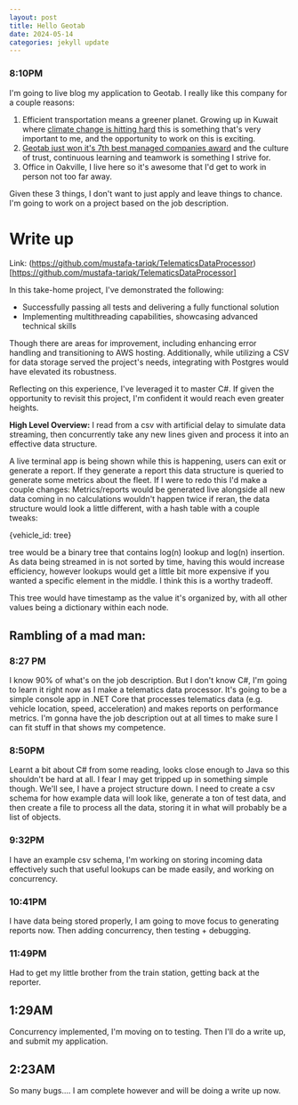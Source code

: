 ```yaml
---
layout: post
title: Hello Geotab
date: 2024-05-14
categories: jekyll update
---
```

### 8:10PM
I'm going to live blog my application to Geotab. I really like this company for a couple reasons: 
1. Efficient transportation means a greener planet. Growing up in Kuwait where [climate change is hitting hard](https://youtu.be/UbYCEjbWBFs) this is something that's very important to me, and the opportunity to work on this is exciting.
2. [Geotab just won it's 7th best managed companies award](https://www.geotab.com/press-release/2024-canada-best-managed-companies/) and the culture of trust, continuous learning and teamwork is something I strive for.
3. Office in Oakville, I live here so it's awesome that I'd get to work in person not too far away.

Given these 3 things, I don't want to just apply and leave things to chance. I'm going to work on a project based on the job description.
# Write up
Link: (https://github.com/mustafa-tariqk/TelematicsDataProcessor)[https://github.com/mustafa-tariqk/TelematicsDataProcessor]

In this take-home project, I've demonstrated the following:
- Successfully passing all tests and delivering a fully functional solution
- Implementing multithreading capabilities, showcasing advanced technical skills

Though there are areas for improvement, including enhancing error handling and transitioning to AWS hosting. Additionally, while utilizing a CSV for data storage served the project's needs, integrating with Postgres would have elevated its robustness.

Reflecting on this experience, I've leveraged it to master C#. If given the opportunity to revisit this project, I'm confident it would reach even greater heights.

**High Level Overview:**
I read from a csv with artificial delay to simulate data streaming, then concurrently take any new lines given and process it into an effective data structure.

A live terminal app is being shown while this is happening, users can exit or generate a report. If they generate a report this data structure is queried to generate some metrics about the fleet. If I were to redo this I'd make a couple changes: Metrics/reports would be generated live alongside all new data coming in no calculations wouldn't happen twice if reran, the data structure would look a little different, with a hash table with a couple tweaks:

{vehicle_id: tree}

tree would be a binary tree that contains log(n) lookup and log(n) insertion. As data being streamed in is not sorted by time, having this would increase efficiency, however lookups would get a little bit more expensive if you wanted a specific element in the middle. I think this is a worthy tradeoff.

This tree would have timestamp as the value it's organized by, with all other values being a dictionary within each node.
## Rambling of a mad man:
### 8:27 PM
I know 90% of what's on the job description. But I don't know C#, I'm going to learn it right now as I make a telematics data processor. It's going to be a simple console app in .NET Core that processes telematics data (e.g. vehicle location, speed, acceleration) and makes reports on performance metrics. I'm gonna have the job description out at all times to make sure I can fit stuff in that shows my competence.

### 8:50PM
Learnt a bit about C# from some reading, looks close enough to Java so this shouldn't be hard at all. I fear I may get tripped up in something simple though. We'll see, I have a project structure down. I need to create a csv schema for how example data will look like, generate a ton of test data, and then create a file to process all the data, storing it in what will probably be a list of objects.
### 9:32PM
I have an example csv schema, I'm working on storing incoming data effectively such that useful lookups can be made easily, and working on concurrency.
### 10:41PM
I have data being stored properly, I am going to move focus to generating reports now. Then adding concurrency, then testing + debugging.
### 11:49PM
Had to get my little brother from the train station, getting back at the reporter.
## 1:29AM
Concurrency implemented, I'm moving on to testing. Then I'll do a write up, and submit my application.
## 2:23AM
So many bugs.... I am complete however and will be doing a write up now.
